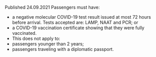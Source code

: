 Published 24.09.2021
Passengers must have:
- a negative molecular COVID-19 test result issued at most 72 hours before arrival. Tests accepted are: LAMP, NAAT and PCR; or
- a COVID-19 vaccination certificate showing that they were fully vaccinated.
- This does not apply to:
- passengers younger than 2 years;
- passengers traveling with a diplomatic passport.